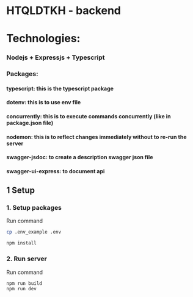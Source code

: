 # HTQLDTKH - backend
# Technologies:
### Nodejs + Expressjs + Typescript
### Packages: 
#### typescript: this is the typescript package
#### dotenv: this is to use env file
#### concurrently: this is to execute commands concurrently (like in package.json file)
#### nodemon: this is to reflect changes immediately without to re-run the server
#### swagger-jsdoc: to create a description swagger json file
#### swagger-ui-express: to document api

## 1 Setup

### 1. Setup packages
Run command
```bash
cp .env_example .env
```

```bash
npm install
```

### 2. Run server
Run command
```bash
npm run build
npm run dev
```

